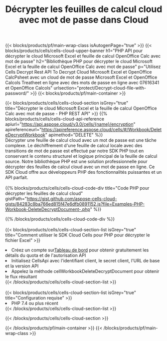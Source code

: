 ﻿---
title:  Décrypter les feuilles de calcul cloud avec mot de passe dans Cloud
description:  Les API et SDK cloud pour Microsoft Excel et OpenOffice Calc déchiffrent avec mot de passe sur les fichiers cloud. Décryptez les feuilles de calcul cloud par le Cells Cloud API. Le SDK prend en charge les types de langages de développement. Ils incluent Android, C#, Go, Java, NodeJS, Perl, PHP, Python, Ruby et Swift.
---
{{< blocks/products/pf/main-wrap-class isAutogenPage="true" >}}
{{< blocks/products/cells/cells-cloud-upper-banner h1="PHP API pour décrypter le cloud Microsoft Excel et feuille de calcul OpenOffice Calc avec mot de passe" h2="Bibliothèque PHP pour décrypter le cloud Microsoft Excel et la feuille de calcul OpenOffice Calc avec mot de passe" p="Utilisez Cells Decrypt Rest API To Decrypt Cloud Microsoft Excel et OpenOffice CalcPsheet avec un cloud de mot de passe Microsoft Excel et OpenOffice Calcols Treatheet en ligne avec des mots de passe en ligne avec 07616341 et OpenOffice Calcols" urlsection="protect/Decrypt-cloud-file-with-password/" >}}
{{< blocks/products/pf/main-container >}}

{{< blocks/products/cells/cells-cloud-section isGrey="true" title="Décrypter le cloud Microsoft Excel et la feuille de calcul OpenOffice Calc avec mot de passe - PHP REST API" >}}
{{% blocks/products/cells/cells-cloud-api-reference apiurl="https://api.aspose.cloud/v3.0/cells/{name}/encryption" apireferenceurl="https://apireference.aspose.cloud/cells/#/Workbook/DeleteDecryptWorkbook" apimethod="DELETE" %}}
<br/>
Décrypter une feuille de calcul cloud avec un mot de passe est une tâche complexe. Le déchiffrement d'une feuille de calcul locale avec des transitions de mot de passe est effectué par notre SDK PHP tout en conservant le contenu structurel et logique principal de la feuille de calcul source. Notre bibliothèque PHP est une solution professionnelle pour décrypter des feuilles de calcul cloud avec un mot de passe en ligne. Ce SDK Cloud offre aux développeurs PHP des fonctionnalités puissantes et un API parfait.
<br/>
<br/>
{{% blocks/products/cells/cells-cloud-code-div title="Code PHP pour décrypter les feuilles de calcul cloud" gistPath="https://gist.github.com/aspose-cells-cloud-gists/84283c8ba766ed815f47e6dfb0891152.js?file=Examples-PHP-Workbook-DeleteDecryptDocument-.php" %}}
  
{{% /blocks/products/cells/cells-cloud-code-div %}}
<br/>
<br/>
{{< blocks/products/cells/cells-cloud-section-list isGrey="true" title="Comment utiliser le SDK Cloud Cells pour PHP pour décrypter le fichier Excel" >}}
<li> Créez un compte sur<a href="https://dashboard.aspose.cloud/">Tableau de bord</a> pour obtenir gratuitement les détails du quota et de l'autorisation API</li>
<li>Initialisez CellsApi avec l'identifiant client, le secret client, l'URL de base et la version API</li>
<li>Appelez la méthode cellWorkbookDeleteDecryptDocument pour obtenir le flux résultant</li>
{{< /blocks/products/cells/cells-cloud-section-list >}}
<br/>
<br/>
{{< blocks/products/cells/cells-cloud-section-list isGrey="true" title="Configuration requise" >}}
<li>PHP 7.4 ou plus récent</li>
{{< /blocks/products/cells/cells-cloud-section-list >}}

{{< /blocks/products/cells/cells-cloud-section >}}

{{< /blocks/products/pf/main-container >}}
{{< /blocks/products/pf/main-wrap-class >}}
